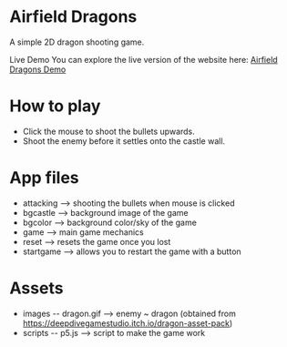 # Airfield Dragons
A simple 2D dragon shooting game.

Live Demo
You can explore the live version of the website here: 
[Airfield Dragons Demo](https://airfield-dragons.netlify.app/)

# How to play
- Click the mouse to shoot the bullets upwards.
- Shoot the enemy before it settles onto the castle wall.

# App files
- attacking --> shooting the bullets when mouse is clicked
- bgcastle --> background image of the game
- bgcolor --> background color/sky of the game
- game --> main game mechanics
- reset --> resets the game once you lost
- startgame --> allows you to restart the game with a button

# Assets
- images -- dragon.gif --> enemy ~ dragon (obtained from https://deepdivegamestudio.itch.io/dragon-asset-pack)
- scripts -- p5.js --> script to make the game work
